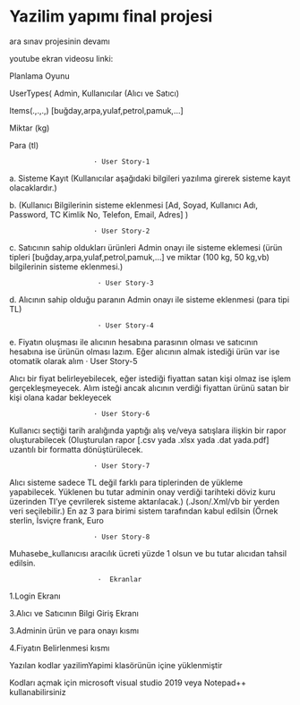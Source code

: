 # Yazilim yapımı final projesi
ara sınav projesinin devamı

youtube ekran videosu linki:
 
Planlama Oyunu

UserTypes( Admin, Kullanıcılar (Alıcı ve Satıcı)

Items(.,.,.,) [buğday,arpa,yulaf,petrol,pamuk,…]

Miktar (kg)

Para (tl)

                         · User Story-1

a. Sisteme Kayıt (Kullanıcılar aşağıdaki bilgileri yazılıma girerek sisteme kayıt olacaklardır.)

b. (Kullanıcı Bilgilerinin sisteme eklenmesi [Ad, Soyad, Kullanıcı Adı, Password, TC Kimlik No, Telefon, Email, Adres] )

                         · User Story-2

c. Satıcının sahip oldukları ürünleri Admin onayı ile sisteme eklemesi (ürün tipleri [buğday,arpa,yulaf,petrol,pamuk,…] ve miktar (100 kg, 50 kg,vb) bilgilerinin sisteme eklenmesi.)

                          · User Story-3

d. Alıcının sahip olduğu paranın Admin onayı ile sisteme eklenmesi (para tipi TL)

                          · User Story-4

e. Fiyatın oluşması ile alıcının hesabına parasının olması ve satıcının hesabına ise ürünün olması lazım. Eğer alıcının almak istediği ürün var ise otomatik olarak alım
                         · User Story-5
                         
Alıcı bir fiyat belirleyebilecek, eğer istediği fiyattan satan kişi olmaz ise işlem gerçekleşmeyecek. Alım isteği ancak alıcının verdiği fiyattan ürünü satan bir kişi olana kadar bekleyecek                         
                         
                         · User Story-6
                         
Kullanıcı seçtiği tarih aralığında yaptığı alış ve/veya satışlara ilişkin bir rapor oluşturabilecek (Oluşturulan rapor [.csv yada .xlsx yada .dat yada.pdf] uzantılı bir formatta dönüştürülecek. 

                         · User Story-7
                         
Alıcı sisteme sadece TL değil farklı para tiplerinden de yükleme yapabilecek. Yüklenen bu tutar adminin onay verdiği tarihteki döviz kuru üzerinden Tl’ye çevrilerek sisteme aktarılacak.) (.Json/.Xml/vb bir yerden veri seçilebilir.) En az 3 para birimi sistem tarafından kabul edilsin (Örnek sterlin, İsviçre frank, Euro
                         
                         · User Story-8
Muhasebe_kullanıcısı aracılık ücreti yüzde 1 olsun ve bu tutar alıcıdan tahsil edilsin.
                         

                          ·  Ekranlar
1.Login Ekranı

3.Alıcı ve Satıcının Bilgi Giriş Ekranı

3.Adminin ürün ve para onayı kısmı

4.Fiyatın Belirlenmesi kısmı




Yazılan kodlar yazilimYapimi klasörünün içine yüklenmiştir

Kodları açmak için microsoft visual studio 2019 veya Notepad++ kullanabilirsiniz





